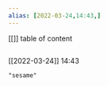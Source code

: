 ```yaml
---
alias: [2022-03-24,14:43,]
---
```

[[]]
table of content
```toc
```

[[2022-03-24]] 14:43

```query
"sesame"
```